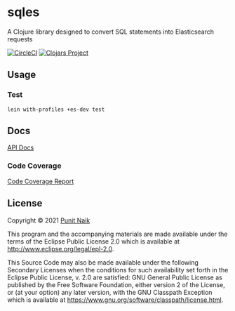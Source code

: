 # sqles

A Clojure library designed to convert SQL statements into Elasticsearch requests

[![CircleCI](https://circleci.com/gh/punit-naik/sqles/tree/master.svg?style=svg)](https://circleci.com/gh/punit-naik/sqles/tree/master)
[![Clojars Project](https://img.shields.io/clojars/v/org.clojars.punit-naik/sqles.svg)](https://clojars.org/org.clojars.punit-naik/sqles)

## Usage

### Test
```
lein with-profiles +es-dev test
```

## Docs

[API Docs](https://punit-naik.github.io/sqles)

### Code Coverage

[Code Coverage Report](https://punit-naik.github.io/sqles/coverage)

## License

Copyright © 2021 [Punit Naik](https://github.com/punit-naik)

This program and the accompanying materials are made available under the
terms of the Eclipse Public License 2.0 which is available at
http://www.eclipse.org/legal/epl-2.0.

This Source Code may also be made available under the following Secondary
Licenses when the conditions for such availability set forth in the Eclipse
Public License, v. 2.0 are satisfied: GNU General Public License as published by
the Free Software Foundation, either version 2 of the License, or (at your
option) any later version, with the GNU Classpath Exception which is available
at https://www.gnu.org/software/classpath/license.html.
